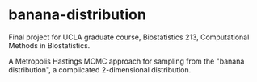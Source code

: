 # banana-distribution
Final project for UCLA graduate course, Biostatistics 213, Computational Methods in Biostatistics.

A Metropolis Hastings MCMC approach for sampling from the "banana distribution", a complicated 2-dimensional distribution.
